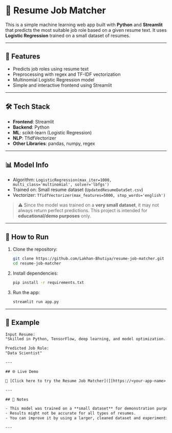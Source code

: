 # 🎯 Resume Job Matcher

This is a simple machine learning web app built with **Python** and **Streamlit** that predicts the most suitable job role based on a given resume text. It uses **Logistic Regression** trained on a small dataset of resumes.

---

## 📌 Features

- Predicts job roles using resume text
- Preprocessing with regex and TF-IDF vectorization
- Multinomial Logistic Regression model
- Simple and interactive frontend using Streamlit

---

## 🛠️ Tech Stack

- **Frontend**: Streamlit
- **Backend**: Python
- **ML**: scikit-learn (Logistic Regression)
- **NLP**: TfidfVectorizer
- **Other Libraries**: pandas, numpy, regex

---

## 📊 Model Info

- Algorithm: `LogisticRegression(max_iter=1000, multi_class='multinomial', solver='lbfgs')`
- Trained on: Small resume dataset (`UpdatedResumeDataSet.csv`)
- Vectorizer: `TfidfVectorizer(max_features=5000, stop_words='english')`

> ⚠️ Since the model was trained on a **very small dataset**, it may not always return perfect predictions. This project is intended for **educational/demo purposes** only.

---

## 🚀 How to Run

1. Clone the repository:
    ```bash
    git clone https://github.com/Lakhan-Bhutiya/resume-job-matcher.git
    cd resume-job-matcher
    ```

2. Install dependencies:
    ```bash
    pip install -r requirements.txt
    ```

3. Run the app:
    ```bash
    streamlit run app.py
    ```

---

## 🧠 Example

```txt
Input Resume: 
"Skilled in Python, TensorFlow, deep learning, and model optimization..."

Predicted Job Role:
"Data Scientist"

---

## 🌐 Live Demo

🔗 [Click here to try the Resume Job Matcher]([[https://<your-app-name>.streamlit.app](https://resume-job-matcher13.streamlit.app/)](https://resume-job-matcher13.streamlit.app/))

---

## 🧠 Notes

- This model was trained on a **small dataset** for demonstration purposes.
- Results might not be accurate for all types of resumes.
- You can improve it by using a larger, cleaned dataset and experimenting with other models like SVM or fine-tuned Transformers (BERT).

---

